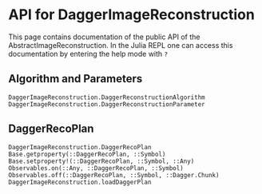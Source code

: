 # API for DaggerImageReconstruction
This page contains documentation of the public API of the AbstractImageReconstruction. In the Julia
REPL one can access this documentation by entering the help mode with `?`

## Algorithm and Parameters
```@docs
DaggerImageReconstruction.DaggerReconstructionAlgorithm
DaggerImageReconstruction.DaggerReconstructionParameter
```

## DaggerRecoPlan
```@docs
DaggerImageReconstruction.DaggerRecoPlan
Base.getproperty(::DaggerRecoPlan, ::Symbol)
Base.setproperty!(::DaggerRecoPlan, ::Symbol, ::Any)
Observables.on(::Any, ::DaggerRecoPlan, ::Symbol)
Observables.off(::DaggerRecoPlan, ::Symbol, ::Dagger.Chunk)
DaggerImageReconstruction.loadDaggerPlan
```